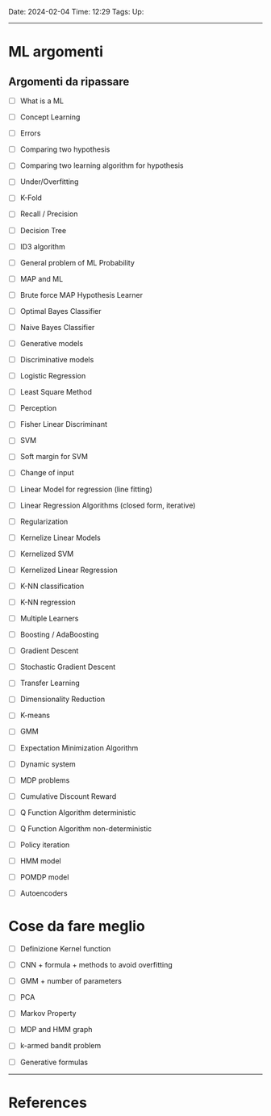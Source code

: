 Date: 2024-02-04
Time: 12:29
Tags:
Up: 

---
# ML argomenti

## Argomenti da ripassare

- [ ] What is a ML
- [ ] Concept Learning
- [ ] Errors
- [ ] Comparing two hypothesis
- [ ] Comparing two learning algorithm for hypothesis
- [ ] Under/Overfitting
- [ ] K-Fold
- [ ] Recall / Precision
- [ ] Decision Tree
- [ ] ID3 algorithm
- [ ] General problem of ML Probability
- [ ] MAP and ML
- [ ] Brute force MAP Hypothesis Learner 
- [ ] Optimal Bayes Classifier
- [ ] Naive Bayes Classifier
- [ ] Generative models
- [ ] Discriminative models
- [ ] Logistic Regression
- [ ] Least Square Method
- [ ] Perception
- [ ] Fisher Linear Discriminant
- [ ] SVM
- [ ] Soft margin for SVM
- [ ] Change of input
- [ ] Linear Model for regression (line fitting)
- [ ] Linear Regression Algorithms (closed form, iterative)
- [ ] Regularization
- [ ] Kernelize Linear Models
- [ ] Kernelized SVM
- [ ] Kernelized Linear Regression
- [ ] K-NN classification
- [ ] K-NN regression
- [ ] Multiple Learners
- [ ] Boosting / AdaBoosting
- [ ] Gradient Descent
- [ ] Stochastic Gradient Descent
- [ ] Transfer Learning
- [ ] Dimensionality Reduction
- [ ] K-means
- [ ] GMM
- [ ] Expectation Minimization Algorithm
- [ ] Dynamic system
- [ ] MDP problems
- [ ] Cumulative Discount Reward
- [ ] Q Function Algorithm deterministic
- [ ] Q Function Algorithm non-deterministic
- [ ] Policy iteration
- [ ] HMM model
- [ ] POMDP model
- [ ] Autoencoders


# Cose da fare meglio
- [ ] Definizione Kernel function
- [ ] CNN + formula + methods to avoid overfitting
- [ ] GMM + number of parameters
- [ ] PCA
- [ ] Markov Property
- [ ] MDP and HMM graph
- [ ] k-armed bandit problem
- [ ] Generative formulas


---
# References

